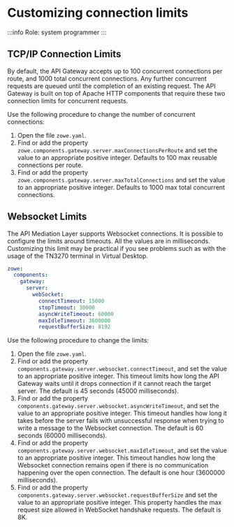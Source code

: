 # Customizing connection limits

:::info Role: system programmer
:::

## TCP/IP Connection Limits

By default, the API Gateway accepts up to 100 concurrent connections per route, and 1000 total concurrent connections. Any further concurrent requests are queued until the completion of an existing request. The API Gateway is built on top of Apache HTTP components that require these two connection limits for concurrent requests.

Use the following procedure to change the number of concurrent connections:

1. Open the file `zowe.yaml`.
2. Find or add the property `zowe.components.gateway.server.maxConnectionsPerRoute` and set the value to an appropriate positive integer. Defaults to 100 max reusable connections per route.
3. Find or add the property `zowe.components.gateway.server.maxTotalConnections` and set the value to an appropriate positive integer. Defaults to 1000 max total concurrent connections.

## Websocket Limits

The API Mediation Layer supports Websocket connections. It is possible to configure the limits around timeouts. All the values are in milliseconds. Customizing this limit may be practical if you see problems such as with the usage of the TN3270 terminal in Virtual Desktop. 

```yaml
zowe:
  components:
    gateway:
      server:
        webSocket:
          connectTimeout: 15000
          stopTimeout: 30000
          asyncWriteTimeout: 60000
          maxIdleTimeout: 3600000
          requestBufferSize: 8192
```

Use the following procedure to change the limits:

1. Open the file `zowe.yaml`.
2. Find or add the property `components.gateway.server.websocket.connectTimeout`, and set the value to an appropriate positive integer. This timeout limits how long the API Gateway waits until it drops connection if it cannot reach the target server. The default is 45 seconds (45000 milliseconds).
3. Find or add the property `components.gateway.server.websocket.asyncWriteTimeout`, and set the value to an appropriate positive integer. This timeout handles how long it takes before the server fails with unsuccessful response when trying to write a message to the Websocket connection. The default is 60 seconds (60000 milliseconds).
4. Find or add the property `components.gateway.server.websocket.maxIdleTimeout`, and set the value to an appropriate positive integer. This timeout handles how long the Websocket connection remains open if there is no communication happening over the open connection. The default is one hour (3600000 milliseconds).
5. Find or add the property `components.gateway.server.websocket.requestBufferSize` and set the value to an appropriate positive integer. This property handles the max request size allowed in WebSocket handshake requests. The default is 8K.
